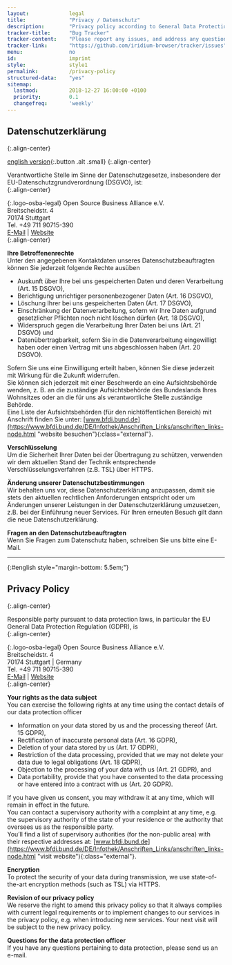 ```yaml
---
layout:				legal
title:				"Privacy / Datenschutz"
description: 		"Privacy policy according to General Data Protection Regulation (GDPR)"
tracker-title:		"Bug Tracker"
tracker-content:	"Please report any issues, and address any questions to our bug tracker at GitHub."
tracker-link:		"https://github.com/iridium-browser/tracker/issues"
menu:				no
id: 				imprint
style:				style1
permalink:			/privacy-policy
structured-data:	"yes"
sitemap:
  lastmod:			2018-12-27 16:00:00 +0100
  priority:			0.1
  changefreq:		'weekly'
---
```


## Datenschutzerklärung #
{:.align-center}
      
[english version](#english "go to english version"){:.button .alt .small}
{:.align-center}
      
Verantwortliche Stelle im Sinne der Datenschutzgesetze, insbesondere der EU-Datenschutzgrundverordnung (DSGVO), ist:     
{:.align-center}
      
[ ](https://osb-alliance.de "OSBA Website"){:.logo-osba-legal}
Open Source Business Alliance e.V.   
Breitscheidstr. 4  
70174 Stuttgart  
Tel. +49 711 90715-390  
[E-Mail](mailto:wg-iridium@osb-alliance.com "send e-mail") | [Website](https://www.osb-alliance.com "visit website")[ ](https://osb-alliance.de "OSBA Website")     
{:.align-center}

**Ihre Betroffenenrechte**    
Unter den angegebenen Kontaktdaten unseres Datenschutzbeauftragten können Sie jederzeit folgende Rechte ausüben
- Auskunft über Ihre bei uns gespeicherten Daten und deren Verarbeitung (Art. 15 DSGVO),    
- Berichtigung unrichtiger personenbezogener Daten (Art. 16 DSGVO),    
- Löschung Ihrer bei uns gespeicherten Daten (Art. 17 DSGVO),    
- Einschränkung der Datenverarbeitung, sofern wir Ihre Daten aufgrund gesetzlicher Pflichten noch nicht löschen dürfen (Art. 18 DSGVO),    
- Widerspruch gegen die Verarbeitung Ihrer Daten bei uns (Art. 21 DSGVO) und    
- Datenübertragbarkeit, sofern Sie in die Datenverarbeitung eingewilligt haben oder einen Vertrag mit uns abgeschlossen haben (Art. 20 DSGVO).    
    
Sofern Sie uns eine Einwilligung erteilt haben, können Sie diese jederzeit mit Wirkung für die Zukunft widerrufen.   
Sie können sich jederzeit mit einer Beschwerde an eine Aufsichtsbehörde wenden, z. B. an die zuständige Aufsichtsbehörde des Bundeslands Ihres Wohnsitzes oder an die für uns als verantwortliche Stelle zuständige Behörde.    
Eine Liste der Aufsichtsbehörden (für den nichtöffentlichen Bereich) mit Anschrift finden Sie unter: [www.bfdi.bund.de](https://www.bfdi.bund.de/DE/Infothek/Anschriften_Links/anschriften_links-node.html "website besuchen"){:class="external"}.    
     
**Verschlüsselung**    
Um die Sicherheit Ihrer Daten bei der Übertragung zu schützen, verwenden wir dem aktuellen Stand der Technik entsprechende Verschlüsselungsverfahren (z.B. TSL) über HTTPS.    

**Änderung unserer Datenschutzbestimmungen**    
Wir behalten uns vor, diese Datenschutzerklärung anzupassen, damit sie stets den aktuellen rechtlichen Anforderungen entspricht oder um Änderungen unserer Leistungen in der Datenschutzerklärung umzusetzen, z.B. bei der Einführung neuer Services. Für Ihren erneuten Besuch gilt dann die neue Datenschutzerklärung.    

**Fragen an den Datenschutzbeauftragten**    
Wenn Sie Fragen zum Datenschutz haben, schreiben Sie uns bitte eine E-Mail.   


----
{:#english style="margin-bottom: 5.5em;"}

## Privacy Policy #
{:.align-center}

Responsible party pursuant to data protection laws, in particular the EU General Data Protection Regulation (GDPR), is   
{:.align-center}
     
[ ](https://osb-alliance.de "OSBA Website"){:.logo-osba-legal}
Open Source Business Alliance e.V.   
Breitscheidstr. 4  
70174 Stuttgart | Germany  
Tel. +49 711 90715-390  
[E-Mail](mailto:wg-iridium@osb-alliance.com "send e-mail") | [Website](https://www.osb-alliance.com "visit website")[ ](https://osb-alliance.de "OSBA Website")     
{:.align-center}

**Your rights as the data subject**    
You can exercise the following rights at any time using the contact details of our data protection officer    
- Information on your data stored by us and the processing thereof (Art. 15 GDPR),    
- Rectification of inaccurate personal data (Art. 16 GDPR),    
- Deletion of your data stored by us (Art. 17 GDPR),    
- Restriction of the data processing, provided that we may not delete your data due to legal obligations (Art. 18 GDPR),    
- Objection to the processing of your data with us (Art. 21 GDPR), and    
- Data portability, provide that you have consented to the data processing or have entered into a contract with us (Art. 20 GDPR).    
    
If you have given us consent, you may withdraw it at any time, which will remain in effect in the future.    
You can contact a supervisory authority with a complaint at any time, e.g. the supervisory authority of the state of your residence or the authority that oversees us as the responsible party.    
You’ll find a list of supervisory authorities (for the non-public area) with their respective addresses at: [www.bfdi.bund.de](https://www.bfdi.bund.de/DE/Infothek/Anschriften_Links/anschriften_links-node.html "visit website"){:class="external"}.

**Encryption**    
To protect the security of your data during transmission, we use state-of-the-art encryption methods (such as TSL) via HTTPS.

**Revision of our privacy policy**    
We reserve the right to amend this privacy policy so that it always complies with current legal requirements or to implement changes to our services in the privacy policy, e.g. when introducing new services. Your next visit will be subject to the new privacy policy.

**Questions for the data protection officer**    
If you have any questions pertaining to data protection, please send us an e-mail.